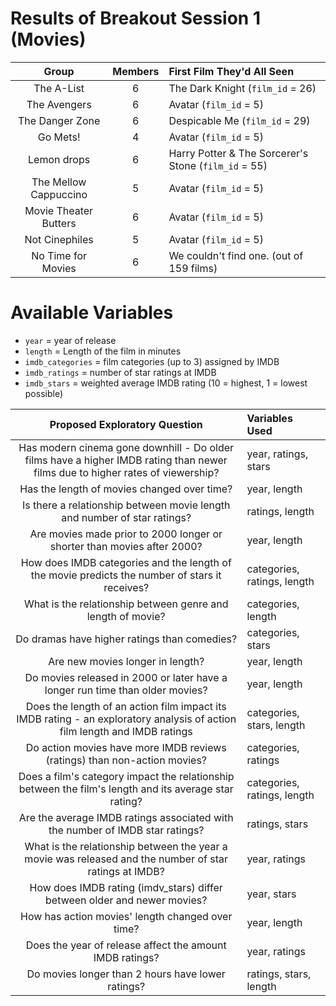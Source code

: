 # Results of Breakout Session 1 (Movies)

Group | Members | First Film They'd All Seen
:----: | :-----: | :-----------------------
The A-List |	6	| The Dark Knight (`film_id` = 26)
The Avengers 	| 6	| Avatar (`film_id` = 5)
The Danger Zone |	6 |	Despicable Me (`film_id` = 29)
Go Mets! | 4 |	Avatar (`film_id` = 5)
Lemon drops	 | 6	| Harry Potter & The Sorcerer's Stone (`film_id` = 55)
The Mellow Cappuccino	| 5 |	Avatar (`film_id` = 5)
Movie Theater Butters	| 6 |	Avatar (`film_id` = 5)
Not Cinephiles | 5 |	Avatar (`film_id` = 5)
No Time for Movies | 6 |	We couldn't find one. (out of 159 films)

# Available Variables

- `year` = year of release
- `length` = Length of the film in minutes
- `imdb_categories` = film categories (up to 3) assigned by IMDB
- `imdb_ratings` = number of star ratings at IMDB 
- `imdb_stars` = weighted average IMDB rating (10 = highest, 1 = lowest possible)

Proposed Exploratory Question | Variables Used
:---------------------------------------------------: | :----------------------------------
Has modern cinema gone downhill - Do older films have a higher IMDB rating than newer films due to higher rates of viewership?  | year, ratings, stars
Has the length of movies changed over time?  | year, length
Is there a relationship between movie length and number of star ratings? | ratings, length
Are movies made prior to 2000 longer or shorter than movies after 2000? | year, length
How does IMDB categories and the length of the movie predicts the number of stars it receives? | categories, ratings, length
What is the relationship between genre and length of movie? | categories, length
Do dramas have higher ratings than comedies? | categories, stars
Are new movies longer in length? | year, length
Do movies released in 2000 or later have a longer run time than older movies?  | year, length
Does the length of an action film impact its IMDB rating - an exploratory analysis of action film length and IMDB ratings | categories, stars, length
Do action movies have more IMDB reviews (ratings) than non-action movies?  | categories, ratings
Does a film's category impact the relationship between the film's length and its average star rating? | categories, ratings, length
Are the average IMDB ratings associated with the number of IMDB star ratings? | ratings, stars
What is the relationship between the year a movie was released and the number of star ratings at IMDB? | year, ratings
How does IMDB rating (imdv_stars) differ between older and newer movies? | year, stars
How has  action movies' length changed over time? | year, length
Does the year of release affect the amount IMDB ratings? | year, ratings
Do movies longer than 2 hours have lower ratings? | ratings, stars, length
